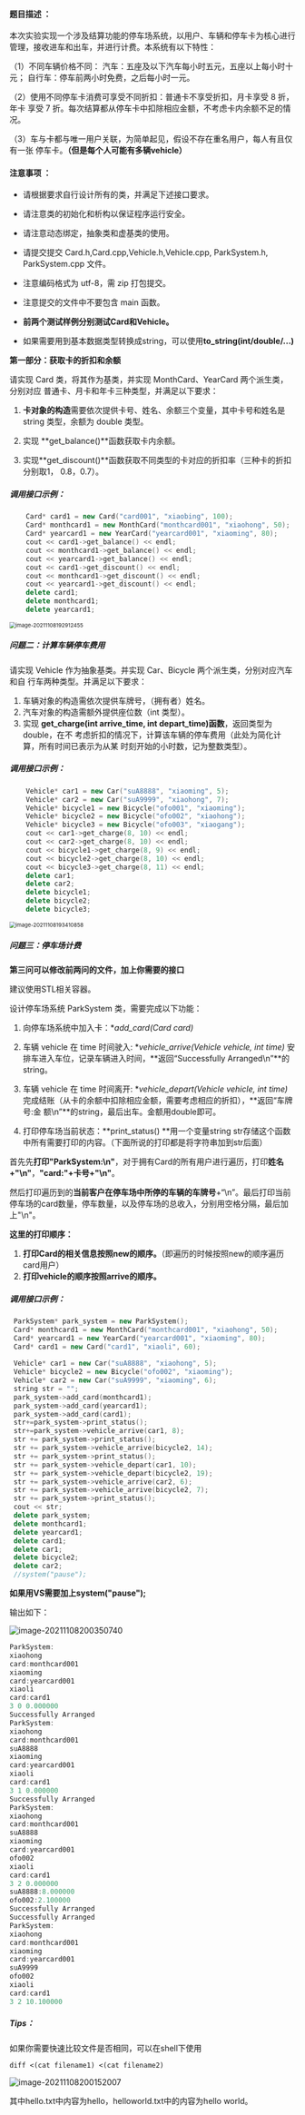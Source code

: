 #### 题目描述 ：

本次实验实现一个涉及结算功能的停车场系统，以用户、车辆和停车卡为核心进行 管理，接收进车和出车，并进行计费。本系统有以下特性： 

（1）不同车辆价格不同： 汽车：五座及以下汽车每小时五元，五座以上每小时十元； 自行车：停车前两小时免费，之后每小时一元。 

（2）使用不同停车卡消费可享受不同折扣：普通卡不享受折扣，月卡享受 8 折，年卡 享受 7 折。每次结算都从停车卡中扣除相应金额，不考虑卡内余额不足的情况。 

（3）车与卡都与唯一用户关联，为简单起见，假设不存在重名用户，每人有且仅有一张 停车卡。**（但是每个人可能有多辆vehicle）**



#### 注意事项 ：

- 请根据要求自行设计所有的类，并满足下述接口要求。 

- 请注意类的初始化和析构以保证程序运行安全。 

- 请注意动态绑定，抽象类和虚基类的使用。 

- 请提交提交 Card.h,Card.cpp,Vehicle.h,Vehicle.cpp, ParkSystem.h, ParkSystem.cpp 文件。 

- 注意编码格式为 utf-8，需 zip 打包提交。 

- 注意提交的文件中不要包含 main 函数。
- **前两个测试样例分别测试Card和Vehicle。**
- 如果需要用到基本数据类型转换成string，可以使用**to_string(int/double/...)**



**第一部分：获取卡的折扣和余额**

请实现 Card 类，将其作为基类，并实现 MonthCard、YearCard 两个派生类，分别对应 普通卡、月卡和年卡三种类型，并满足以下要求：

1. **卡对象的构造**需要依次提供卡号、姓名、余额三个变量，其中卡号和姓名是 string 类型，余额为 double 类型。 

2. 实现 **get_balance()**函数获取卡内余额。

3. 实现**get_discount()**函数获取不同类型的卡对应的折扣率（三种卡的折扣分别取1， 0.8，0.7）。

   

##### 调用接口示例：

```c++
	Card* card1 = new Card("card001", "xiaobing", 100);
	Card* monthcard1 = new MonthCard("monthcard001", "xiaohong", 50);
	Card* yearcard1 = new YearCard("yearcard001", "xiaoming", 80);
	cout << card1->get_balance() << endl;
	cout << monthcard1->get_balance() << endl;
	cout << yearcard1->get_balance() << endl;
	cout << card1->get_discount() << endl;
	cout << monthcard1->get_discount() << endl;
	cout << yearcard1->get_discount() << endl;
	delete card1;
	delete monthcard1;
	delete yearcard1;
```



<img src="https://typora-1306385380.cos.ap-nanjing.myqcloud.com/img/image-20211108192912455.png" alt="image-20211108192912455" style="zoom: 67%;" />



##### 问题二：计算车辆停车费用

请实现 Vehicle 作为抽象基类。并实现 Car、Bicycle 两个派生类，分别对应汽车和自 行车两种类型。并满足以下要求：

1. 车辆对象的构造需依次提供车牌号，（拥有者）姓名。 
2. 汽车对象的构造需额外提供座位数（int 类型）。 
3.  实现 **get_charge(int arrive_time, int depart_time)函数**，返回类型为 double，在不 考虑折扣的情况下，计算该车辆的停车费用（此处为简化计算，所有时间已表示为从某 时刻开始的小时数，记为整数类型）。

##### 调用接口示例：

```c++
	Vehicle* car1 = new Car("suA8888", "xiaoming", 5);
	Vehicle* car2 = new Car("suA9999", "xiaohong", 7);
	Vehicle* bicycle1 = new Bicycle("ofo001", "xiaoming");
	Vehicle* bicycle2 = new Bicycle("ofo002", "xiaohong");
	Vehicle* bicycle3 = new Bicycle("ofo003", "xiaogang");
	cout << car1->get_charge(8, 10) << endl;
	cout << car2->get_charge(8, 10) << endl;
	cout << bicycle1->get_charge(8, 9) << endl;
	cout << bicycle2->get_charge(8, 10) << endl;
	cout << bicycle3->get_charge(8, 11) << endl;
	delete car1;
	delete car2;
	delete bicycle1;
	delete bicycle2;
	delete bicycle3;
```

<img src="https://typora-1306385380.cos.ap-nanjing.myqcloud.com/img/image-20211108193410858.png" alt="image-20211108193410858" style="zoom:67%;" />

##### 问题三：停车场计费

**第三问可以修改前两问的文件，加上你需要的接口**

建议使用STL相关容器。

设计停车场系统 ParkSystem 类，需要完成以下功能：

1. 向停车场系统中加入卡：**add_card(Card *card)** 

2. 车辆 vehicle 在 time 时间驶入: **vehicle_arrive(Vehicle *vehicle, int time)** 安排车进入车位，记录车辆进入时间，**返回“Successfully Arranged\n”**的string。 

3. 车辆 vehicle 在 time 时间离开: **vehicle_depart(Vehicle *vehicle, int time)** 完成结账（从卡的余额中扣除相应金额，需要考虑相应的折扣），**返回“车牌号:金 额\n”**的string，最后出车。金额用double即可。

4.  打印停车场当前状态：**print_status() **用一个变量string str存储这个函数中所有需要打印的内容。（下面所说的打印都是将字符串加到str后面）

   首先先**打印"ParkSystem:\n"**，对于拥有Card的所有用户进行遍历，打印**姓名+"\n"**，**"card:"+卡号+"\n"**。

   然后打印遍历到的**当前客户在停车场中所停的车辆的车牌号**+“\n”。最后打印当前停车场的card数量，停车数量，以及停车场的总收入，分别用空格分隔，最后加上"\n"。

   **这里的打印顺序：** 

   1. **打印Card的相关信息按照new的顺序。**（即遍历的时候按照new的顺序遍历card用户）
   2. **打印vehicle的顺序按照arrive的顺序。**
   
   
   
   ##### 调用接口示例：
   
   ```c++
   	ParkSystem* park_system = new ParkSystem();
   	Card* monthcard1 = new MonthCard("monthcard001", "xiaohong", 50);
   	Card* yearcard1 = new YearCard("yearcard001", "xiaoming", 80);
   	Card* card1 = new Card("card1", "xiaoli", 60);
   	
   	Vehicle* car1 = new Car("suA8888", "xiaohong", 5);
   	Vehicle* bicycle2 = new Bicycle("ofo002", "xiaoming");
   	Vehicle* car2 = new Car("suA9999", "xiaoming", 6);
   	string str = "";
   	park_system->add_card(monthcard1);
   	park_system->add_card(yearcard1);
   	park_system->add_card(card1);
   	str+=park_system->print_status();
   	str+=park_system->vehicle_arrive(car1, 8);
   	str += park_system->print_status();
   	str += park_system->vehicle_arrive(bicycle2, 14);
   	str += park_system->print_status();
   	str += park_system->vehicle_depart(car1, 10);
   	str += park_system->vehicle_depart(bicycle2, 19);
   	str += park_system->vehicle_arrive(car2, 6);
   	str += park_system->vehicle_arrive(bicycle2, 7);
   	str += park_system->print_status();
   	cout << str;
   	delete park_system;
   	delete monthcard1;
   	delete yearcard1;
   	delete card1;
   	delete car1;
   	delete bicycle2;
   	delete car2;
   	//system("pause");
   ```
   
   **如果用VS需要加上system("pause");**
   
   输出如下：
   
   ![image-20211108200350740](https://typora-1306385380.cos.ap-nanjing.myqcloud.com/img/image-20211108200350740.png)
   
   ```c++
   ParkSystem:
   xiaohong
   card:monthcard001
   xiaoming
   card:yearcard001
   xiaoli
   card:card1
   3 0 0.000000
   Successfully Arranged
   ParkSystem:
   xiaohong
   card:monthcard001
   suA8888
   xiaoming
   card:yearcard001
   xiaoli
   card:card1
   3 1 0.000000
   Successfully Arranged
   ParkSystem:
   xiaohong
   card:monthcard001
   suA8888
   xiaoming
   card:yearcard001
   ofo002
   xiaoli
   card:card1
   3 2 0.000000
   suA8888:8.000000
   ofo002:2.100000
   Successfully Arranged
   Successfully Arranged
   ParkSystem:
   xiaohong
   card:monthcard001
   xiaoming
   card:yearcard001
   suA9999
   ofo002
   xiaoli
   card:card1
   3 2 10.100000
   ```
   
   ##### Tips：
   
   如果你需要快速比较文件是否相同，可以在shell下使用
   
   ```shell
   diff <(cat filename1) <(cat filename2)
   ```
   
   ![image-20211108200152007](https://typora-1306385380.cos.ap-nanjing.myqcloud.com/img/image-20211108200152007.png)
   
   其中hello.txt中内容为hello，helloworld.txt中的内容为hello world。
   
   

